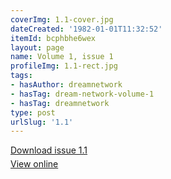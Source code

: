```yaml
---
coverImg: 1.1-cover.jpg
dateCreated: '1982-01-01T11:32:52'
itemId: bcphbhe6wex
layout: page
name: Volume 1, issue 1
profileImg: 1.1-rect.jpg
tags:
- hasAuthor: dreamnetwork
- hasTag: dream-network-volume-1
- hasTag: dreamnetwork
type: post
urlSlug: '1.1'
---
```

<p style="margin-block-end: 5px; margin-block-start: 5px;"><a href="../files/pdfs/Volume_1/1.1_Dream_Network_Bulletin_Vol.1_Issue_1.pdf" download="">Download issue 1.1</a></p><p style="margin-block-end: 5px; margin-block-start: 5px;"><a href="../files/pdfs/Volume_1/1.1_Dream_Network_Bulletin_Vol.1_Issue_1.pdf">View online</a></p>